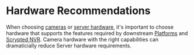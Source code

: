 # Hardware Recommendations

When choosing [cameras](/buyers-guide/cameras.md) or [server hardware](/buyers-guide/cameras.md), it's important to choose hardware that supports the features required by downstream [Platforms](/platforms) and [Scrypted NVR](/scrypted-nvr/). Camera hardware with the right capabilities can dramaticially reduce Server hardware requirements.

